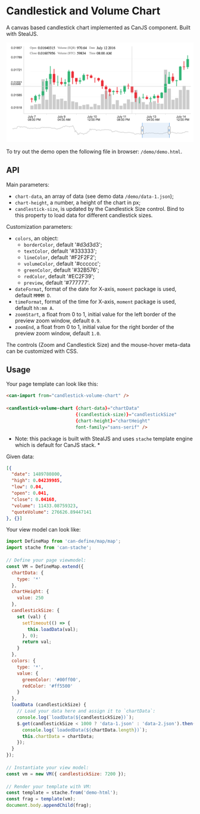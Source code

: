 Candlestick and Volume Chart
=======

A canvas based candlestick chart implemented as CanJS component. Built with StealJS.

![Demo](./demo.png)

To try out the demo open the following file in browser: `/demo/demo.html`.

## API

Main parameters:
- `chart-data`, an array of data  (see demo data `/demo/data-1.json`);
- `chart-height`, a number, a height of the chart in px;
- `candlestick-size`, is updated by the Candlestick Size control. Bind to this property to load data for different candlestick sizes.

Customization parameters:
- `colors`, an object:
  - `borderColor`, default '#d3d3d3';
  - `textColor`, default '#333333';
  - `lineColor`, default '#F2F2F2';
  - `volumeColor`, default '#cccccc';
  - `greenColor`, default '#32B576';
  - `redColor`, default '#EC2F39';
  - `preview`, default '#777777'.
- `dateFormat`, format of the date for X-axis, `moment` package is used, default `MMMM D`.
- `timeFormat`, format of the time for X-axis, `moment` package is used, default `hh:mm A`.
- `zoomStart`, a float from 0 to 1, initial value for the left border of the preview zoom window, default `0.9`.
- `zoomEnd`, a float from 0 to 1, initial value for the right border of the preview zoom window, default `1.0`.

The controls (Zoom and Candlestick Size) and the mouse-hover meta-data can be customized with CSS.

## Usage

Your page template can look like this:
```html
<can-import from="candlestick-volume-chart" />

<candlestick-volume-chart {chart-data}="chartData"
                          {(candlestick-size)}="candlestickSize"
                          {chart-height}="chartHeight"
                          font-family="sans-serif" />
```
* Note: this package is built with StealJS and uses `stache` template engine which is default for CanJS stack. *

Given data:
```json
[{
  "date": 1489780800,
  "high": 0.04239985,
  "low": 0.04,
  "open": 0.041,
  "close": 0.04168,
  "volume": 11433.08759323,
  "quoteVolume": 276626.89447141
}, {}]
```

Your view model can look like:
```js
import DefineMap from 'can-define/map/map';
import stache from 'can-stache';

// Define your page viewmodel:
const VM = DefineMap.extend({
  chartData: {
    type: '*'
  },
  chartHeight: {
    value: 250
  },
  candlestickSize: {
    set (val) {
      setTimeout(() => {
        this.loadData(val);
      }, 0);
      return val;
    }
  },
  colors: {
    type: '*',
    value: {
      greenColor: '#00ff00',
      redColor: '#ff5500'
    }
  },
  loadData (candlestickSize) {
    // Load your data here and assign it to `chartData`:
    console.log(`loadData(${candlestickSize})`);
    $.get(candlestickSize < 1000 ? 'data-1.json' : 'data-2.json').then(chartData => {
      console.log(`loadedData(${chartData.length})`);
      this.chartData = chartData;
    });
  }
});

// Instantiate your view model:
const vm = new VM({ candlestickSize: 7200 });

// Render your template with VM:
const template = stache.from('demo-html');
const frag = template(vm);
document.body.appendChild(frag);
```